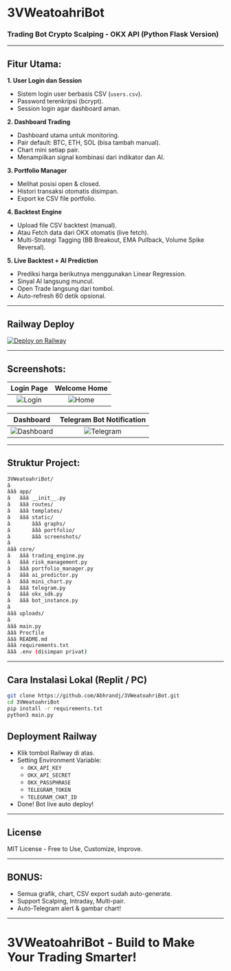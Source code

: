 # 3VWeatoahriBot  
### Trading Bot Crypto Scalping - OKX API (Python Flask Version)

---

## Fitur Utama:

**1. User Login dan Session**  
- Sistem login user berbasis CSV (`users.csv`).
- Password terenkripsi (bcrypt).
- Session login agar dashboard aman.

**2. Dashboard Trading**  
- Dashboard utama untuk monitoring.
- Pair default: BTC, ETH, SOL (bisa tambah manual).
- Chart mini setiap pair.
- Menampilkan signal kombinasi dari indikator dan AI.

**3. Portfolio Manager**  
- Melihat posisi open & closed.
- Histori transaksi otomatis disimpan.
- Export ke CSV file portfolio.

**4. Backtest Engine**  
- Upload file CSV backtest (manual).
- Atau Fetch data dari OKX otomatis (live fetch).
- Multi-Strategi Tagging (BB Breakout, EMA Pullback, Volume Spike Reversal).

**5. Live Backtest + AI Prediction**  
- Prediksi harga berikutnya menggunakan Linear Regression.
- Sinyal AI langsung muncul.
- Open Trade langsung dari tombol.
- Auto-refresh 60 detik opsional.

---

## Railway Deploy

[![Deploy on Railway](https://railway.app/button.svg)](https://railway.app/new/template/8t8hpX)

---

## Screenshots:

| Login Page | Welcome Home |
|:-----------:|:------------:|
| ![Login](static/screenshots/login.jpeg) | ![Home](static/screenshots/welcome.jpeg) |

| Dashboard | Telegram Bot Notification |
|:---------:|:--------------------------:|
| ![Dashboard](static/screenshots/dashboard.jpeg) | ![Telegram](static/screenshots/telegram.jpeg) |

---

## Struktur Project:
```bash
3VWeatoahriBot/
â
âââ app/
â   âââ __init__.py
â   âââ routes/
â   âââ templates/
â   âââ static/
â       âââ graphs/
â       âââ portfolio/
â       âââ screenshots/
â
âââ core/
â   âââ trading_engine.py
â   âââ risk_management.py
â   âââ portfolio_manager.py
â   âââ ai_predictor.py
â   âââ mini_chart.py
â   âââ telegram.py
â   âââ okx_sdk.py
â   âââ bot_instance.py
â
âââ uploads/
â
âââ main.py
âââ Procfile
âââ README.md
âââ requirements.txt
âââ .env (disimpan privat)
```

---

## Cara Instalasi Lokal (Replit / PC)

```bash
git clone https://github.com/Abhrandj/3VWeatoahriBot.git
cd 3VWeatoahriBot
pip install -r requirements.txt
python3 main.py
```

## Deployment Railway

- Klik tombol Railway di atas.
- Setting Environment Variable:
  - `OKX_API_KEY`
  - `OKX_API_SECRET`
  - `OKX_PASSPHRASE`
  - `TELEGRAM_TOKEN`
  - `TELEGRAM_CHAT_ID`
- Done! Bot live auto deploy!

---

## License
MIT License - Free to Use, Customize, Improve.

---

## BONUS:
- Semua grafik, chart, CSV export sudah auto-generate.
- Support Scalping, Intraday, Multi-pair.
- Auto-Telegram alert & gambar chart!

---

# 3VWeatoahriBot - Build to Make Your Trading Smarter!